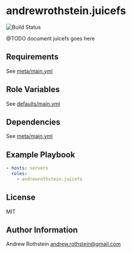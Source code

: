andrewrothstein.juicefs
===========================
![Build Status](https://github.com/andrewrothstein/juicefs/actions/workflows/build.yml/badge.svg)

@TODO document juicefs goes here

Requirements
------------

See [meta/main.yml](meta/main.yml)

Role Variables
--------------

See [defaults/main.yml](defaults/main.yml)

Dependencies
------------

See [meta/main.yml](meta/main.yml)

Example Playbook
----------------

```yml
- hosts: servers
  roles:
    - andrewrothstein.juicefs
```

License
-------

MIT

Author Information
------------------

Andrew Rothstein <andrew.rothstein@gmail.com>
